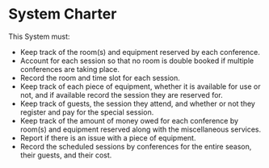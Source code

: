 System Charter
=======

This System must:

* Keep track of the room(s) and equipment reserved by each conference.
* Account for each session so that no room is double booked if multiple conferences are taking place.
* Record the room and time slot for each session.
* Keep track of each piece of equipment, whether it is available for use or not, and if available record the session they are reserved for.
* Keep track of guests, the session they attend, and whether or not they register and pay for the special session.
* Keep track of the amount of money owed for each conference by room(s) and equipment reserved along with the miscellaneous services.
* Report if there is an issue with a piece of equipment.
* Record the scheduled sessions by conferences for the entire season, their guests, and their cost.

